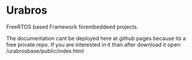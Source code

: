 # Urabros
FreeRTOS based Framework forembeddeed projects.

The documentation cant be deployed here at github pages because its a free private repo.
If you are interested in it than after download it open: /urabrosbase/public/index.html
